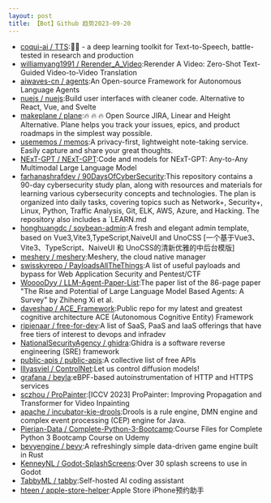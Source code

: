 ```yaml
---
layout: post
title: 【Bot】Github 趋势2023-09-20
---
```


* [coqui-ai / TTS](https://github.com/coqui-ai/TTS):🐸💬 - a deep learning toolkit for Text-to-Speech, battle-tested in research and production
* [williamyang1991 / Rerender_A_Video](https://github.com/williamyang1991/Rerender_A_Video):Rerender A Video: Zero-Shot Text-Guided Video-to-Video Translation
* [aiwaves-cn / agents](https://github.com/aiwaves-cn/agents):An Open-source Framework for Autonomous Language Agents
* [nuejs / nuejs](https://github.com/nuejs/nuejs):Build user interfaces with cleaner code. Alternative to React, Vue, and Svelte
* [makeplane / plane](https://github.com/makeplane/plane):🔥 🔥 🔥 Open Source JIRA, Linear and Height Alternative. Plane helps you track your issues, epics, and product roadmaps in the simplest way possible.
* [usememos / memos](https://github.com/usememos/memos):A privacy-first, lightweight note-taking service. Easily capture and share your great thoughts.
* [NExT-GPT / NExT-GPT](https://github.com/NExT-GPT/NExT-GPT):Code and models for NExT-GPT: Any-to-Any Multimodal Large Language Model
* [farhanashrafdev / 90DaysOfCyberSecurity](https://github.com/farhanashrafdev/90DaysOfCyberSecurity):This repository contains a 90-day cybersecurity study plan, along with resources and materials for learning various cybersecurity concepts and technologies. The plan is organized into daily tasks, covering topics such as Network+, Security+, Linux, Python, Traffic Analysis, Git, ELK, AWS, Azure, and Hacking. The repository also includes a `LEARN.md
* [honghuangdc / soybean-admin](https://github.com/honghuangdc/soybean-admin):A fresh and elegant admin template, based on Vue3,Vite3,TypeScript,NaiveUI and UnoCSS [一个基于Vue3、Vite3、TypeScript、NaiveUI 和 UnoCSS的清新优雅的中后台模版]
* [meshery / meshery](https://github.com/meshery/meshery):Meshery, the cloud native manager
* [swisskyrepo / PayloadsAllTheThings](https://github.com/swisskyrepo/PayloadsAllTheThings):A list of useful payloads and bypass for Web Application Security and Pentest/CTF
* [WooooDyy / LLM-Agent-Paper-List](https://github.com/WooooDyy/LLM-Agent-Paper-List):The paper list of the 86-page paper "The Rise and Potential of Large Language Model Based Agents: A Survey" by Zhiheng Xi et al.
* [daveshap / ACE_Framework](https://github.com/daveshap/ACE_Framework):Public repo for my latest and greatest cognitive architecture ACE (Autonomous Cognitive Entity) Framework
* [ripienaar / free-for-dev](https://github.com/ripienaar/free-for-dev):A list of SaaS, PaaS and IaaS offerings that have free tiers of interest to devops and infradev
* [NationalSecurityAgency / ghidra](https://github.com/NationalSecurityAgency/ghidra):Ghidra is a software reverse engineering (SRE) framework
* [public-apis / public-apis](https://github.com/public-apis/public-apis):A collective list of free APIs
* [lllyasviel / ControlNet](https://github.com/lllyasviel/ControlNet):Let us control diffusion models!
* [grafana / beyla](https://github.com/grafana/beyla):eBPF-based autoinstrumentation of HTTP and HTTPS services
* [sczhou / ProPainter](https://github.com/sczhou/ProPainter):[ICCV 2023] ProPainter: Improving Propagation and Transformer for Video Inpainting
* [apache / incubator-kie-drools](https://github.com/apache/incubator-kie-drools):Drools is a rule engine, DMN engine and complex event processing (CEP) engine for Java.
* [Pierian-Data / Complete-Python-3-Bootcamp](https://github.com/Pierian-Data/Complete-Python-3-Bootcamp):Course Files for Complete Python 3 Bootcamp Course on Udemy
* [bevyengine / bevy](https://github.com/bevyengine/bevy):A refreshingly simple data-driven game engine built in Rust
* [KenneyNL / Godot-SplashScreens](https://github.com/KenneyNL/Godot-SplashScreens):Over 30 splash screens to use in Godot
* [TabbyML / tabby](https://github.com/TabbyML/tabby):Self-hosted AI coding assistant
* [hteen / apple-store-helper](https://github.com/hteen/apple-store-helper):Apple Store iPhone预约助手
